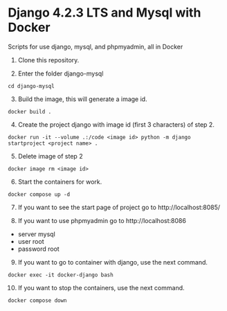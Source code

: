 # Django 4.2.3 LTS and Mysql with Docker

Scripts for use django, mysql, and phpmyadmin, all in Docker

1. Clone this repository.

2. Enter the folder django-mysql

```
cd django-mysql
```

3. Build the image, this will generate a image id.

```
docker build .
```

4. Create the project django with image id (first 3 characters) of step 2.

```
docker run -it --volume .:/code <image id> python -m django startproject <project name> .
```

5. Delete image of step 2

```
docker image rm <image id>
```

6. Start the containers for work.

```
docker compose up -d
```

7. If you want to see the start page of project go to http://localhost:8085/

8. If you want to use phpmyadmin go to http://localhost:8086
  - server mysql
  - user root
  - password root

9. If you want to go to container with django, use the next command.

```
docker exec -it docker-django bash
```

10. If you want to stop the containers, use the next command.

```
docker compose down
```